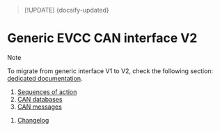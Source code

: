 > [!UPDATE] {docsify-updated}
# Generic EVCC CAN interface V2

> [!NOTE]
> To migrate from generic interface V1 to V2, check the following section: [dedicated documentation](charge-controllers/evcc_bidirectional.md).

1. [Sequences of action](charge-controllers/evcc_generic/sequences_v2.md)
1. [CAN databases](charge-controllers/evcc_generic/databases_v2.md)
1. [CAN messages](charge-controllers/evcc_generic/can_v2.md)
<!-- 1. [Appendix A](charge-controllers/evcc_generic/power_transfer_sequence_diagram.md) -->
1. [Changelog](charge-controllers/evcc_generic/changelog_v2.md)
